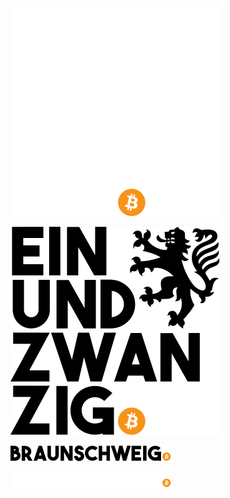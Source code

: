 
![image](einundzwanzig-braunschweig-square-inverted.svg)

![image](einundzwanzig-braunschweig-square.svg)

![image](einundzwanzig-braunschweig-horizontal-inverted.svg)

![image](einundzwanzig-braunschweig-horizontal.svg)
